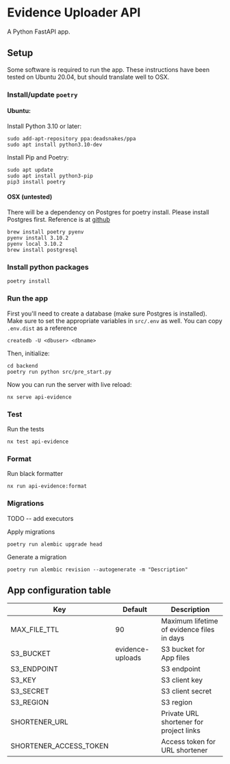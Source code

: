 # Evidence Uploader API

A Python FastAPI app.

## Setup

Some software is required to run the app. These instructions have been tested on Ubuntu 20.04, but should translate well to OSX.

### Install/update `poetry`

#### Ubuntu:

Install Python 3.10 or later:

```
sudo add-apt-repository ppa:deadsnakes/ppa
sudo apt install python3.10-dev
```

Install Pip and Poetry:

```
sudo apt update
sudo apt install python3-pip
pip3 install poetry
```

#### OSX (untested)

There will be a dependency on Postgres for poetry install. Please install Postgres first.
Reference is at [github](https://github.com/psycopg/psycopg2/issues/1200#issuecomment-776159466)

```
brew install poetry pyenv
pyenv install 3.10.2
pyenv local 3.10.2
brew install postgresql
```

### Install python packages

```
poetry install
```

### Run the app

First you'll need to create a database (make sure Postgres is installed). Make sure to set the appropriate variables in `src/.env` as well. You can copy `.env.dist` as a reference

```
createdb -U <dbuser> <dbname>
```

Then, initialize:

```
cd backend
poetry run python src/pre_start.py
```

Now you can run the server with live reload:

```
nx serve api-evidence
```

### Test

Run the tests

```
nx test api-evidence
```

### Format

Run black formatter

```
nx run api-evidence:format
```

### Migrations

TODO -- add executors

Apply migrations

```
poetry run alembic upgrade head
```

Generate a migration

```
poetry run alembic revision --autogenerate -m "Description"
```

## App configuration table

| Key                    | Default          | Description                                |
| ---------------------- | ---------------- | ------------------------------------------ |
| MAX_FILE_TTL           | 90               | Maximum lifetime of evidence files in days |
| S3_BUCKET              | evidence-uploads | S3 bucket for App files                    |
| S3_ENDPOINT            |                  | S3 endpoint                                |
| S3_KEY                 |                  | S3 client key                              |
| S3_SECRET              |                  | S3 client secret                           |
| S3_REGION              |                  | S3 region                                  |
| SHORTENER_URL          |                  | Private URL shortener for project links    |
| SHORTENER_ACCESS_TOKEN |                  | Access token for URL shortener             |
